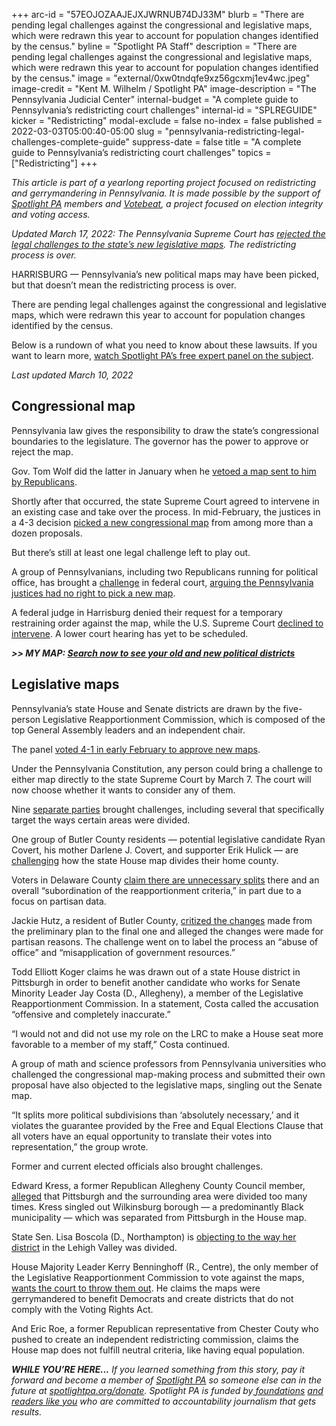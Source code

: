 +++
arc-id = "57EOJOZAAJEJXJWRNUB74DJ33M"
blurb = "There are pending legal challenges against the congressional and legislative maps, which were redrawn this year to account for population changes identified by the census."
byline = "Spotlight PA Staff"
description = "There are pending legal challenges against the congressional and legislative maps, which were redrawn this year to account for population changes identified by the census."
image = "external/0xw0tndqfe9xz56gcxmj1ev4wc.jpeg"
image-credit = "Kent M. Wilhelm / Spotlight PA"
image-description = "The Pennsylvania Judicial Center"
internal-budget = "A complete guide to Pennsylvania’s redistricting court challenges"
internal-id = "SPLREGUIDE"
kicker = "Redistricting"
modal-exclude = false
no-index = false
published = 2022-03-03T05:00:40-05:00
slug = "pennsylvania-redistricting-legal-challenges-complete-guide"
suppress-date = false
title = "A complete guide to Pennsylvania’s redistricting court challenges"
topics = ["Redistricting"]
+++

<i>This article is part of a yearlong reporting project focused on redistricting and gerrymandering in Pennsylvania. It is made possible by the support of </i><a href="https://www.spotlightpa.org/"><i>Spotlight PA</i></a><i> members and </i><a href="https://votebeat.org/"><i>Votebeat</i></a><i>, a project focused on election integrity and voting access.</i>

<i>Updated March 17, 2022: The Pennsylvania Supreme Court has </i><a href="https://www.spotlightpa.org/news/2022/03/pennsylvania-legislative-maps-constitutional-supreme-court-challenges/" target="_blank"><i>rejected the legal challenges to the state’s new legislative maps</i></a><i>. The redistricting process is over. </i>

HARRISBURG — Pennsylvania’s new political maps may have been picked, but that doesn’t mean the redistricting process is over.

There are pending legal challenges against the congressional and legislative maps, which were redrawn this year to account for population changes identified by the census.

Below is a rundown of what you need to know about these lawsuits. If you want to learn more, <a href="https://www.spotlightpa.org/news/2022/02/redistricting-pa-congressional-legislative-maps-2022-panel/" target="_blank">watch Spotlight PA’s free expert panel on the subject</a>.

<i>Last updated March 10, 2022</i>

<script src="https://www.spotlightpa.org/embed.js" async></script><div data-spl-embed-version="1" data-spl-src="https://www.spotlightpa.org/embeds/newsletter/"></div>

## Congressional map

Pennsylvania law gives the responsibility to draw the state’s congressional boundaries to the legislature. The governor has the power to approve or reject the map.

Gov. Tom Wolf did the latter in January when he <a href="https://www.spotlightpa.org/news/2022/01/pennsylvania-redistricting-congressional-map-veto/">vetoed a map sent to him by Republicans</a>.

Shortly after that occurred, the state Supreme Court agreed to intervene in an existing case and take over the process. In mid-February, the justices in a 4-3 decision <a href="https://www.spotlightpa.org/news/2022/02/pennsylvania-redistricting-congressional-map-supreme-court-pick/">picked a new congressional map</a> from among more than a dozen proposals.

But there’s still at least one legal challenge left to play out.

A group of Pennsylvanians, including two Republicans running for political office, has brought a <a href="https://www.courtlistener.com/docket/62999295/toth-jr-v-chapman/">challenge</a> in federal court, <a href="https://apnews.com/article/elections-pennsylvania-lawsuits-state-elections-legislature-1c21a5eaf69e09fa7a6b2dd6af1acbdc">arguing the Pennsylvania justices had no right to pick a new map</a>.

A federal judge in Harrisburg denied their request for a temporary restraining order against the map, while the U.S. Supreme Court <a href="https://www.washingtonpost.com/politics/2022/03/07/supreme-court-congressional-maps/" target="_blank">declined to intervene</a>. A lower court hearing has yet to be scheduled.

<i><b>&gt;&gt; MY MAP: </b></i><a href="https://www.spotlightpa.org/news/2021/12/pennsylvania-redistricting-house-senate-districts-lookup-tool/"><i><b>Search now to see your old and new political districts</b></i></a>

## Legislative maps

Pennsylvania’s state House and Senate districts are drawn by the five-person Legislative Reapportionment Commission, which is composed of the top General Assembly leaders and an independent chair.

The panel <a href="https://www.spotlightpa.org/news/2022/02/pennsylvania-redistricting-legislative-maps-final-vote/">voted 4-1 in early February to approve new maps</a>.

Under the Pennsylvania Constitution, any person could bring a challenge to either map directly to the state Supreme Court by March 7. The court will now choose whether it wants to consider any of them.

Nine <a href="https://www.pacourts.us/news-and-statistics/cases-of-public-interest/reapportionment-cases">separate parties</a> brought challenges, including several that specifically target the ways certain areas were divided.

One group of Butler County residents — potential legislative candidate Ryan Covert, his mother Darlene J. Covert, and supporter Erik Hulick — are <a href="https://www.pacourts.us/Storage/media/pdfs/20220216/173135-feb.15,2022-petitionforreview.pdf">challenging</a> how the state House map divides their home county.

Voters in Delaware County <a href="https://www.pacourts.us/Storage/media/pdfs/20220308/164604-march7,2022-petitionforreview.pdf">claim there are unnecessary splits</a> there and an overall “subordination of the reapportionment criteria,” in part due to a focus on partisan data.

Jackie Hutz, a resident of Butler County, <a href="https://www.pacourts.us/Storage/media/pdfs/20220307/225156-march7,2022-petitionforreview.pdf">critized the changes</a> made from the preliminary plan to the final one and alleged the changes were made for partisan reasons. The challenge went on to label the process an “abuse of office” and “misapplication of government resources.”

Todd Elliott Koger claims he was drawn out of a state House district in Pittsburgh in order to benefit another candidate who works for Senate Minority Leader Jay Costa (D., Allegheny), a member of the Legislative Reapportionment Commission. In a statement, Costa called the accusation “offensive and completely inaccurate.”

“I would not and did not use my role on the LRC to make a House seat more favorable to a member of my staff,” Costa continued.

A group of math and science professors from Pennsylvania universities who challenged the congressional map-making process and submitted their own proposal have also objected to the legislative maps, singling out the Senate map.

“It splits more political subdivisions than ‘absolutely necessary,’ and it violates the guarantee provided by the Free and Equal Elections Clause that all voters have an equal opportunity to translate their votes into representation,” the group wrote.

<script src="https://www.spotlightpa.org/embed.js" async></script><div data-spl-embed-version="1" data-spl-src="https://www.spotlightpa.org/embeds/donate/"></div>

Former and current elected officials also brought challenges.

Edward Kress, a former Republican Allegheny County Council member, <a href="https://www.pacourts.us/Storage/media/pdfs/20220308/161236-march7,2022-petitionforreview.pdf">alleged</a> that Pittsburgh and the surrounding area were divided too many times. Kress singled out Wilkinsburg borough — a predominantly Black municipality — which was separated from Pittsburgh in the House map.

State Sen. Lisa Boscola (D., Northampton) is <a href="https://www.pacourts.us/Storage/media/pdfs/20220302/004120-14mm2022-petitionforreview.pdf">objecting to the way her district</a> in the Lehigh Valley was divided.

House Majority Leader Kerry Benninghoff (R., Centre), the only member of the Legislative Reapportionment Commission to vote against the maps, <a href="https://www.pacourts.us/Storage/media/pdfs/20220218/152801-feb.17,2022-petitionforreview.pdf">wants the court to throw them out</a>. He claims the maps were gerrymandered to benefit Democrats and create districts that do not comply with the Voting Rights Act.

And Eric Roe, a former Republican representative from Chester Couty who pushed to create an independent redistricting commission, claims the House map does not fulfill neutral criteria, like having equal population.

<i><b>WHILE YOU’RE HERE...</b></i><i> If you learned something from this story, pay it forward and become a member of </i><a href="https://www.spotlightpa.org/"><i>Spotlight PA</i></a><i> so someone else can in the future at </i><a href="https://www.spotlightpa.org/donate"><i>spotlightpa.org/donate</i></a><i>. Spotlight PA is funded by</i><a href="https://www.spotlightpa.org/support"><i> foundations</i></a><i> </i><a href="https://www.spotlightpa.org/support"><i>and readers like you</i></a><i> who are committed to accountability journalism that gets results.</i>

